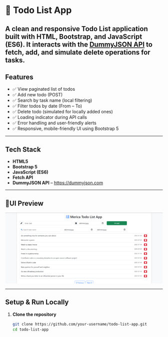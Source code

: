 # 📝 Todo List App 

A clean and responsive Todo List application built with **HTML**, **Bootstrap**, and **JavaScript (ES6)**. It interacts with the [DummyJSON API](https://dummyjson.com) to fetch, add, and simulate delete operations for tasks.
---

## Features

- ✅ View paginated list of todos
- ✅ Add new todo (POST)
- ✅ Search by task name (local filtering)
- ✅ Filter todos by date (From – To)
- ✅ Delete todo (simulated for locally added ones)
- ✅ Loading indicator during API calls
- ✅ Error handling and user-friendly alerts
- ✅ Responsive, mobile-friendly UI using Bootstrap 5

---

##  Tech Stack

- **HTML5**
- **Bootstrap 5**
- **JavaScript (ES6)**
- **Fetch API**
- **DummyJSON API** – https://dummyjson.com

---

## 📸UI Preview

![Todo App UI Screenshot](screenshot.png) <!-- Add screenshot.png in the repo root -->

---

##  Setup & Run Locally

1. **Clone the repository**
   ```bash
   git clone https://github.com/your-username/todo-list-app.git
   cd todo-list-app
